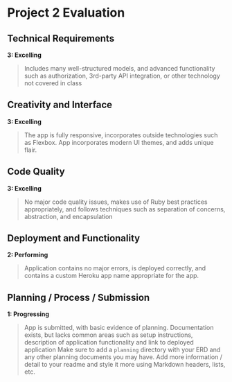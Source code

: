 # Project 2 Evaluation

## Technical Requirements
**3: Excelling**
>Includes many well-structured models, and advanced functionality such as authorization, 3rd-party API integration, or other technology not covered in class

## Creativity and Interface
**3: Excelling**
>The app is fully responsive, incorporates outside technologies such as Flexbox. App incorporates modern UI themes, and adds unique flair.

## Code Quality
**3: Excelling**
>No major code quality issues, makes use of Ruby best practices appropriately, and follows techniques such as separation of concerns, abstraction, and encapsulation

## Deployment and Functionality
**2: Performing**
>Application contains no major errors, is deployed correctly, and contains a custom Heroku app name appropriate for the app.

## Planning / Process / Submission
**1: Progressing**
>App is submitted, with basic evidence of planning. Documentation exists, but lacks common areas such as setup instructions, description of application functionality and link to deployed application
>Make sure to add a `planning` directory with your ERD and any other planning documents you may have.
>Add more information / detail to your readme and style it more using Markdown headers, lists, etc.
